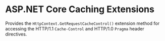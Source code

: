 # ASP.NET Core Caching Extensions

Provides the `HttpContext.GetRequestCacheControl()` extension method for accessing the HTTP/1.1 `Cache-Control` and HTTP/1.0 `Pragma` header directives.
